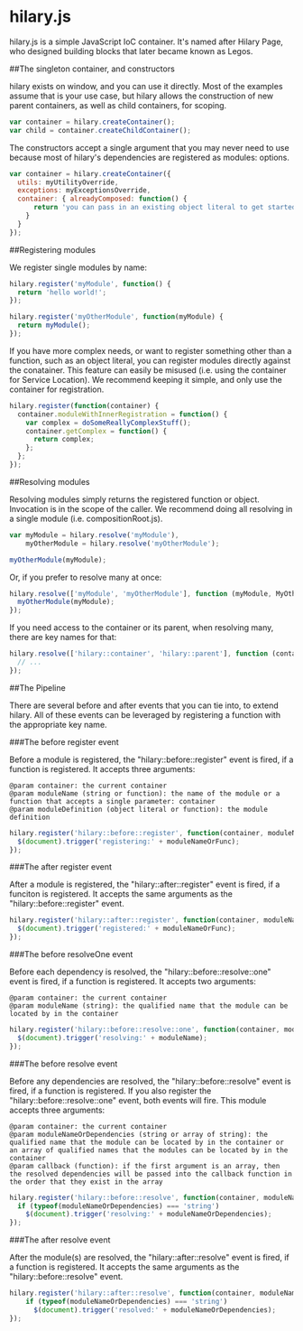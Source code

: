 hilary.js
========

hilary.js is a simple JavaScript IoC container.  It's named after Hilary Page, who designed building blocks that later became known as Legos.

##The singleton container, and constructors

hilary exists on window, and you can use it directly.  Most of the examples assume that is your use case, but hilary allows the 
construction of new parent containers, as well as child containers, for scoping.

```JavaScript
var container = hilary.createContainer();
var child = container.createChildContainer();
```

The constructors accept a single argument that you may never need to use because most of hilary's dependencies are registered as modules: options.

```JavaScript
var container = hilary.createContainer({
  utils: myUtilityOverride,
  exceptions: myExceptionsOverride,
  container: { alreadyComposed: function() {  
      return 'you can pass in an existing object literal to get started if you want.';
    }  
  }
});
```

##Registering modules

We register single modules by name:

```JavaScript
hilary.register('myModule', function() {
  return 'hello world!';
});

hilary.register('myOtherModule', function(myModule) {
  return myModule();
});
```

If you have more complex needs, or want to register something other than a function, such as an object literal, you can register modules directly against the conatainer.  This feature can easily be misused (i.e. using the container for Service Location).  We recommend keeping it simple, and only use the container for registration.

```JavaScript
hilary.register(function(container) {
  container.moduleWithInnerRegistration = function() {
    var complex = doSomeReallyComplexStuff();
    container.getComplex = function() {
      return complex;
    };
  };
});
```

##Resolving modules

Resolving modules simply returns the registered function or object.  Invocation is in the scope of the caller.  We recommend doing all resolving in a single module (i.e. compositionRoot.js).

```JavaScript
var myModule = hilary.resolve('myModule'),
    myOtherModule = hilary.resolve('myOtherModule');

myOtherModule(myModule);
```

Or, if you prefer to resolve many at once:

```JavaScript
hilary.resolve(['myModule', 'myOtherModule'], function (myModule, MyOtherModule) {
  myOtherModule(myModule);
});
```
If you need access to the container or its parent, when resolving many, there are key names for that:

```JavaScript
hilary.resolve(['hilary::container', 'hilary::parent'], function (container, parent) {
  // ...
});
```

##The Pipeline

There are several before and after events that you can tie into, to extend hilary.  All of these events can be leveraged by registering a function with the appropriate key name.

###The before register event

Before a module is registered, the "hilary::before::register" event is fired, if a function is registered. It accepts three arguments: 

```
@param container: the current container
@param moduleName (string or function): the name of the module or a function that accepts a single parameter: container
@param moduleDefinition (object literal or function): the module definition
```

```JavaScript
hilary.register('hilary::before::register', function(container, moduleNameOrFunc, moduleDefinition) {
  $(document).trigger('registering:' + moduleNameOrFunc);
});
```

###The after register event

After a module is registered, the "hilary::after::register" event is fired, if a funciton is registered. It accepts the same arguments as the "hilary::before::register" event.
```JavaScript
hilary.register('hilary::after::register', function(container, moduleNameOrFunc, moduleDefinition) {
  $(document).trigger('registered:' + moduleNameOrFunc);
});
```

###The before resolveOne event

Before each dependency is resolved, the "hilary::before::resolve::one" event is fired, if a function is registered. It accepts two arguments:

```
@param container: the current container
@param moduleName (string): the qualified name that the module can be located by in the container
```

```JavaScript
hilary.register('hilary::before::resolve::one', function(container, moduleName) {
  $(document).trigger('resolving:' + moduleName);
});
```

###The before resolve event

Before any dependencies are resolved, the "hilary::before::resolve" event is fired, if a function is registered. If you also register the "hilary::before::resolve::one" event, both events will fire.  This module accepts three arguments:

```
@param container: the current container
@param moduleNameOrDependencies (string or array of string): the qualified name that the module can be located by in the container or an array of qualified names that the modules can be located by in the container
@param callback (function): if the first argument is an array, then the resolved dependencies will be passed into the callback function in the order that they exist in the array
```

```JavaScript
hilary.register('hilary::before::resolve', function(container, moduleNameOrDependencies, callback) {
  if (typeof(moduleNameOrDependencies) === 'string')
    $(document).trigger('resolving:' + moduleNameOrDependencies);
});
```

###The after resolve event

After the module(s) are resolved, the "hilary::after::resolve" event is fired, if a function is registered. It accepts the same arguments as the "hilary::before::resolve" event.

```JavaScript
hilary.register('hilary::after::resolve', function(container, moduleNameOrDependencies, callback) {
    if (typeof(moduleNameOrDependencies) === 'string')
      $(document).trigger('resolved:' + moduleNameOrDependencies);
});
```

